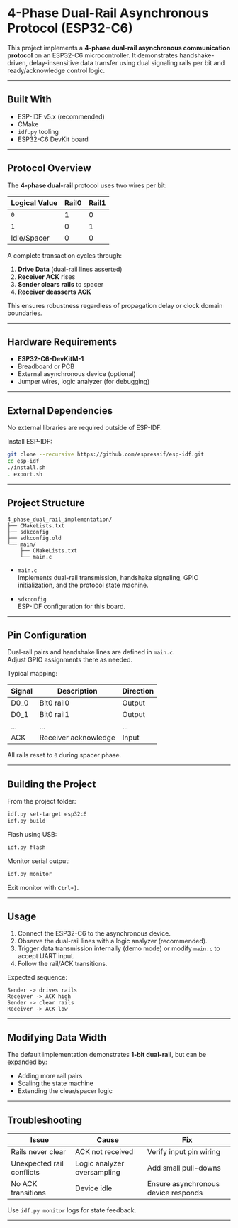 # 4-Phase Dual-Rail Asynchronous Protocol (ESP32-C6)

This project implements a **4-phase dual-rail asynchronous communication protocol** on an ESP32-C6 microcontroller. It demonstrates handshake-driven, delay-insensitive data transfer using dual signaling rails per bit and ready/acknowledge control logic.

---

## Built With

- ESP-IDF v5.x (recommended)
- CMake
- `idf.py` tooling
- ESP32-C6 DevKit board

---

## Protocol Overview

The **4-phase dual-rail** protocol uses two wires per bit:

| Logical Value | Rail0 | Rail1 |
|--------------|-------|-------|
| `0`          | 1     | 0     |
| `1`          | 0     | 1     |
| Idle/Spacer  | 0     | 0     |

A complete transaction cycles through:

1. **Drive Data** (dual-rail lines asserted)
2. **Receiver ACK** rises
3. **Sender clears rails** to spacer
4. **Receiver deasserts ACK**

This ensures robustness regardless of propagation delay or clock domain boundaries.

---

## Hardware Requirements

- **ESP32-C6-DevKitM-1**
- Breadboard or PCB
- External asynchronous device (optional)
- Jumper wires, logic analyzer (for debugging)

---

## External Dependencies

No external libraries are required outside of ESP-IDF.

Install ESP-IDF:
```sh
git clone --recursive https://github.com/espressif/esp-idf.git
cd esp-idf
./install.sh
. export.sh
```

---

## Project Structure

```
4_phase_dual_rail_implementation/
├── CMakeLists.txt
├── sdkconfig
├── sdkconfig.old
└── main/
    ├── CMakeLists.txt
    └── main.c
```

- `main.c`  
  Implements dual-rail transmission, handshake signaling, GPIO initialization, and the protocol state machine.

- `sdkconfig`  
  ESP-IDF configuration for this board.

---

## Pin Configuration

Dual-rail pairs and handshake lines are defined in `main.c`.  
Adjust GPIO assignments there as needed.

Typical mapping:

| Signal | Description | Direction |
|--------|-------------|-----------|
| D0_0   | Bit0 rail0  | Output    |
| D0_1   | Bit0 rail1  | Output    |
| ...    | ...         | ...       |
| ACK    | Receiver acknowledge | Input |

All rails reset to `0` during spacer phase.

---

## Building the Project

From the project folder:

```sh
idf.py set-target esp32c6
idf.py build
```

Flash using USB:

```sh
idf.py flash
```

Monitor serial output:

```sh
idf.py monitor
```

Exit monitor with `Ctrl+]`.

---

## Usage

1. Connect the ESP32-C6 to the asynchronous device.
2. Observe the dual-rail lines with a logic analyzer (recommended).
3. Trigger data transmission internally (demo mode) or modify `main.c` to accept UART input.
4. Follow the rail/ACK transitions.

Expected sequence:

```
Sender -> drives rails
Receiver -> ACK high
Sender -> clear rails
Receiver -> ACK low
```

---

## Modifying Data Width

The default implementation demonstrates **1-bit dual-rail**, but can be expanded by:

- Adding more rail pairs
- Scaling the state machine
- Extending the clear/spacer logic

---

## Troubleshooting

| Issue | Cause | Fix |
|-------|-------|-----|
Rails never clear | ACK not received | Verify input pin wiring |
Unexpected rail conflicts | Logic analyzer oversampling | Add small pull-downs |
No ACK transitions | Device idle | Ensure asynchronous device responds |

Use `idf.py monitor` logs for state feedback.

---

